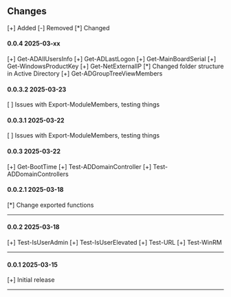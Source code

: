 ## Changes
[+] Added       [-] Removed         [*] Changed

#### 0.0.4      2025-03-xx
[+] Get-ADAllUsersInfo
[+] Get-ADLastLogon
[+] Get-MainBoardSerial
[+] Get-WindowsProductKey
[+] Get-NetExternalIP
[*] Changed folder structure in Active Directory
[+] Get-ADGroupTreeViewMembers

#### 0.0.3.2    2025-03-23
[ ] Issues with Export-ModuleMembers, testing things

#### 0.0.3.1    2025-03-22
[ ] Issues with Export-ModuleMembers, testing things

#### 0.0.3      2025-03-22
[+] Get-BootTime
[+] Test-ADDomainController
[+] Test-ADDomainControllers

#### 0.0.2.1    2025-03-18
[*] Change exported functions
<hr/> 

#### 0.0.2      2025-03-18
[+] Test-IsUserAdmin
[+] Test-IsUserElevated
[+] Test-URL
[+] Test-WinRM
<hr/> 

#### 0.0.1      2025-03-15
[+] Initial release
<hr/> 
